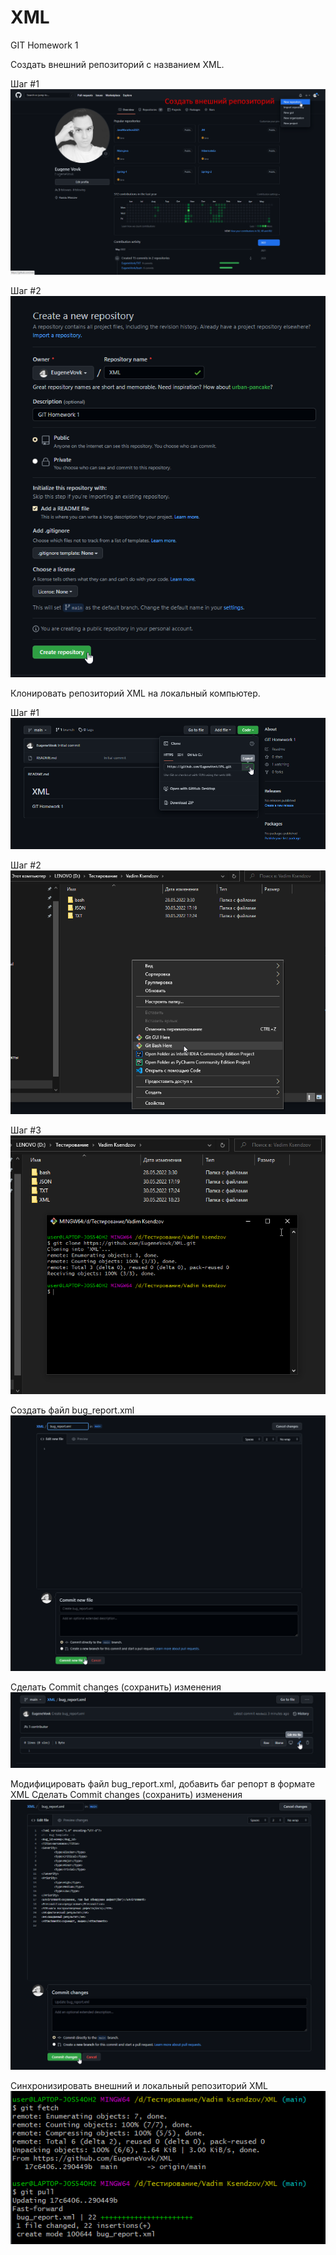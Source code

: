 # XML
GIT Homework 1

Создать внешний репозиторий c названием XML.

Шаг #1
![Image alt](https://github.com/EugeneVovk/XML/raw/main/img-XML/1.png)

Шаг #2
![Image alt](https://github.com/EugeneVovk/XML/raw/main/img-XML/2.png)

Клонировать репозиторий XML на локальный компьютер.

Шаг #1
![Image alt](https://github.com/EugeneVovk/XML/raw/main/img-XML/3.png)

Шаг #2
![Image alt](https://github.com/EugeneVovk/XML/raw/main/img-XML/4.png)

Шаг #3
![Image alt](https://github.com/EugeneVovk/XML/raw/main/img-XML/5.png)

Создать файл bug_report.xml
![Image alt](https://github.com/EugeneVovk/XML/raw/main/img-XML/7.png)

Сделать Commit changes (сохранить) изменения
![Image alt](https://github.com/EugeneVovk/XML/raw/main/img-XML/8.png)

Модифицировать файл bug_report.xml, добавить баг репорт в формате XML
Сделать Commit changes (сохранить) изменения
![Image alt](https://github.com/EugeneVovk/XML/raw/main/img-XML/9.png)

Синхронизировать внешний и локальный репозиторий XML
![Image alt](https://github.com/EugeneVovk/XML/raw/main/img-XML/10.png)
